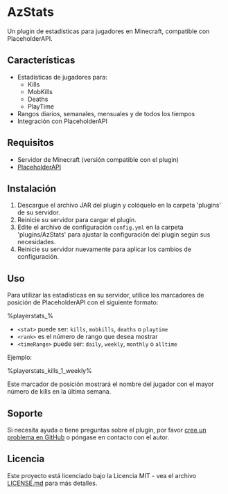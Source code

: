 # AzStats

Un plugin de estadísticas para jugadores en Minecraft, compatible con PlaceholderAPI.

## Características

- Estadísticas de jugadores para:
  - Kills
  - MobKills
  - Deaths
  - PlayTime
- Rangos diarios, semanales, mensuales y de todos los tiempos
- Integración con PlaceholderAPI

## Requisitos

- Servidor de Minecraft (versión compatible con el plugin)
- [PlaceholderAPI](https://www.spigotmc.org/resources/placeholderapi.6245/)

## Instalación

1. Descargue el archivo JAR del plugin y colóquelo en la carpeta 'plugins' de su servidor.
2. Reinicie su servidor para cargar el plugin.
3. Edite el archivo de configuración `config.yml` en la carpeta 'plugins/AzStats' para ajustar la configuración del plugin según sus necesidades.
4. Reinicie su servidor nuevamente para aplicar los cambios de configuración.

## Uso

Para utilizar las estadísticas en su servidor, utilice los marcadores de posición de PlaceholderAPI con el siguiente formato:

%playerstats_<stat>_<rank>_<timeRange>%


- `<stat>` puede ser: `kills`, `mobkills`, `deaths` o `playtime`
- `<rank>` es el número de rango que desea mostrar
- `<timeRange>` puede ser: `daily`, `weekly`, `monthly` o `alltime`

Ejemplo:

%playerstats_kills_1_weekly%


Este marcador de posición mostrará el nombre del jugador con el mayor número de kills en la última semana.

## Soporte

Si necesita ayuda o tiene preguntas sobre el plugin, por favor [cree un problema en GitHub](https://github.com/usuario/repositorio/issues/new) o póngase en contacto con el autor.

## Licencia

Este proyecto está licenciado bajo la Licencia MIT - vea el archivo [LICENSE.md](LICENSE.md) para más detalles.
